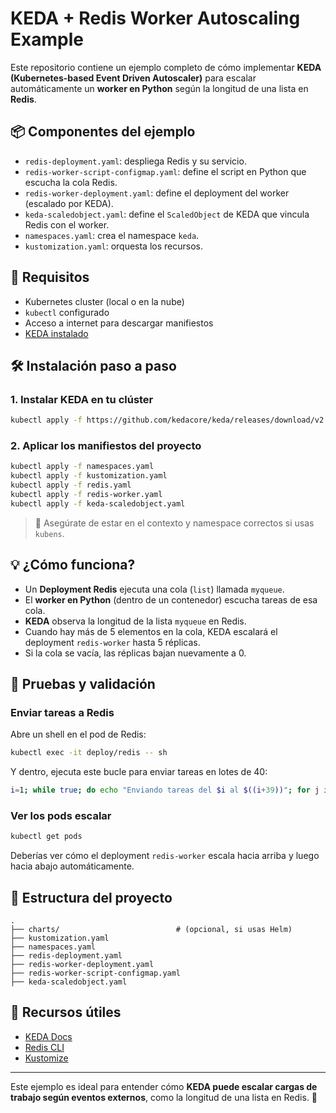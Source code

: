 # KEDA + Redis Worker Autoscaling Example

Este repositorio contiene un ejemplo completo de cómo implementar **KEDA (Kubernetes-based Event Driven Autoscaler)** para escalar automáticamente un **worker en Python** según la longitud de una lista en **Redis**.

## 📦 Componentes del ejemplo

- `redis-deployment.yaml`: despliega Redis y su servicio.
- `redis-worker-script-configmap.yaml`: define el script en Python que escucha la cola Redis.
- `redis-worker-deployment.yaml`: define el deployment del worker (escalado por KEDA).
- `keda-scaledobject.yaml`: define el `ScaledObject` de KEDA que vincula Redis con el worker.
- `namespaces.yaml`: crea el namespace `keda`.
- `kustomization.yaml`: orquesta los recursos.

## 🚀 Requisitos

- Kubernetes cluster (local o en la nube)
- `kubectl` configurado
- Acceso a internet para descargar manifiestos
- [KEDA instalado](https://keda.sh/docs/)

## 🛠 Instalación paso a paso

### 1. Instalar KEDA en tu clúster

```bash
kubectl apply -f https://github.com/kedacore/keda/releases/download/v2.17.2/keda-2.17.2.yaml
```

### 2. Aplicar los manifiestos del proyecto

```bash
kubectl apply -f namespaces.yaml
kubectl apply -f kustomization.yaml
kubectl apply -f redis.yaml
kubectl apply -f redis-worker.yaml
kubectl apply -f keda-scaledobject.yaml
```

> 📌 Asegúrate de estar en el contexto y namespace correctos si usas `kubens`.

## 💡 ¿Cómo funciona?

- Un **Deployment Redis** ejecuta una cola (`list`) llamada `myqueue`.
- El **worker en Python** (dentro de un contenedor) escucha tareas de esa cola.
- **KEDA** observa la longitud de la lista `myqueue` en Redis.
- Cuando hay más de 5 elementos en la cola, KEDA escalará el deployment `redis-worker` hasta 5 réplicas.
- Si la cola se vacía, las réplicas bajan nuevamente a 0.

## 🧪 Pruebas y validación

### Enviar tareas a Redis

Abre un shell en el pod de Redis:

```bash
kubectl exec -it deploy/redis -- sh
```

Y dentro, ejecuta este bucle para enviar tareas en lotes de 40:

```bash
i=1; while true; do echo "Enviando tareas del $i al $((i+39))"; for j in $(seq $i $((i+39))); do redis-cli -h redis rpush myqueue "task$j"; done; i=$((i+40)); sleep 10; done
```

### Ver los pods escalar

```bash
kubectl get pods
```

Deberías ver cómo el deployment `redis-worker` escala hacia arriba y luego hacia abajo automáticamente.

## 📂 Estructura del proyecto

```
.
├── charts/                          # (opcional, si usas Helm)
├── kustomization.yaml
├── namespaces.yaml
├── redis-deployment.yaml
├── redis-worker-deployment.yaml
├── redis-worker-script-configmap.yaml
├── keda-scaledobject.yaml
```

## 📖 Recursos útiles

- [KEDA Docs](https://keda.sh/)
- [Redis CLI](https://redis.io/docs/ui/cli/)
- [Kustomize](https://kustomize.io/)

---

Este ejemplo es ideal para entender cómo **KEDA puede escalar cargas de trabajo según eventos externos**, como la longitud de una lista en Redis. 🎯
